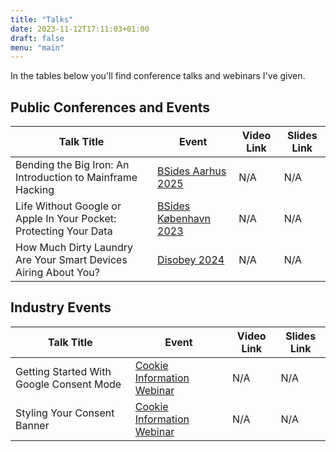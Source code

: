```yaml
---
title: "Talks"
date: 2023-11-12T17:11:03+01:00
draft: false
menu: "main"
---
```

In the tables below you'll find conference talks and webinars I've given.

## Public Conferences and Events

| Talk Title | Event | Video Link | Slides Link |
|------------|-------|------------|-------------|
| Bending the Big Iron: An Introduction to Mainframe Hacking | [BSides Aarhus 2025](https://bsidesaarhus.dk/) | N/A | N/A |
| Life Without Google or Apple In Your Pocket: Protecting Your Data | [BSides København 2023](https://2023.bsideskbh.dk/) | N/A | N/A |
| How Much Dirty Laundry Are Your Smart Devices Airing About You? | [Disobey 2024](https://disobey.fi/2024/) | N/A | N/A |

## Industry Events

| Talk Title | Event | Video Link | Slides Link |
|------------|-------|------------|-------------|
| Getting Started With Google Consent Mode | [Cookie Information Webinar](https://webinar.cookieinformation.com/) | N/A | N/A |
| Styling Your Consent Banner | [Cookie Information Webinar](https://webinar.cookieinformation.com/) | N/A | N/A |

